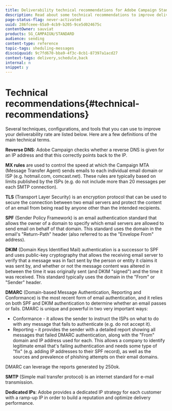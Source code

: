 ```yaml
---
title: Deliverability technical recommendations for Adobe Campaign Standard
description: Read about some technical recommendations to improve deliverability with Adobe Campaign Standard.
page-status-flag: never-activated
uuid: 286fceee-65a9-4cb9-b205-9ce5d024675c
contentOwner: sauviat
products: SG_CAMPAIGN/STANDARD
audience: sending
content-type: reference
topic-tags: sheduling-messages
discoiquuid: 9c7fd670-bba9-4f3c-8cb1-87397a1acd27
context-tags: delivery,schedule,back
internal: n
snippet: y
---
```


# Technical recommendations{#technical-recommendations}

Several techniques, configurations, and tools that you can use to improve your deliverability rate are listed below. Here are a few definitions of the main technical terms.

**Reverse DNS**: Adobe Campaign checks whether a reverse DNS is given for an IP address and that this correctly points back to the IP.

**MX rules** are used to control the speed at which the Campaign MTA (Message Transfer Agent) sends emails to each individual email domain or ISP (e.g. hotmail.com, comcast.net). These rules are typically based on limits published by the ISPs (e.g. do not include more than 20 messages per each SMTP connection).

**TLS** (Transport Layer Security) is an encryption protocol that can be used to secure the connection between two email servers and protect the content of an email from being read by anyone other than the intended recipients.

**SPF** (Sender Policy Framework) is an email authentication standard that allows the owner of a domain to specify which email servers are allowed to send email on behalf of that domain. This standard uses the domain in the email's "Return-Path" header (also referred to as the "Envelope From" address).

**DKIM** (Domain Keys Identified Mail) authentication is a successor to SPF and uses public-key cryptography that allows the receiving email server to verify that a message was in fact sent by the person or entity it claims it was sent by, and whether or not the message content was altered in between the time it was originally sent (and DKIM "signed") and the time it was received. This standard typically uses the domain in the "From" or "Sender" header.

**DMARC** (Domain-based Message Authentication, Reporting and Conformance) is the most recent form of email authentication, and it relies on both SPF and DKIM authentication to determine whether an email passes or fails. DMARC is unique and powerful in two very important ways:
* Conformance - it allows the sender to instruct the ISPs on what to do with any message that fails to authenticate (e.g. do not accept it).
* Reporting – it provides the sender with a detailed report showing all messages that failed DMARC authentication, along with the "From" domain and IP address used for each. This allows a company to identify legitimate email that's failing authentication and needs some type of "fix" (e.g. adding IP addresses to their SPF record), as well as the sources and prevalence of phishing attempts on their email domains.

DMARC can leverage the reports generated by 250ok.

**SMTP** (Simple mail transfer protocol) is an internet standard for e-mail transmission.

**Dedicated IPs**: Adobe provides a dedicated IP strategy for each customer with a ramp-up IP in order to build a reputation and optimize delivery performance.
